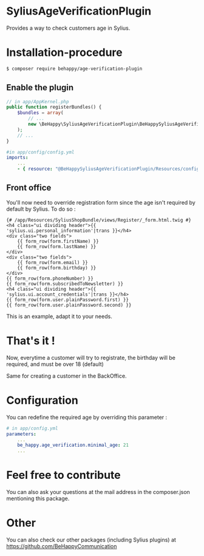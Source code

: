 # SyliusAgeVerificationPlugin
Provides a way to check customers age in Sylius.

# Installation-procedure
```bash
$ composer require behappy/age-verification-plugin
```

## Enable the plugin

```php
// in app/AppKernel.php
public function registerBundles() {
	$bundles = array(
		// ...
		new \BeHappy\SyliusAgeVerificationPlugin\BeHappySyliusAgeVerificationPlugin(),
	);
	// ...
}
```

```yml
#in app/config/config.yml
imports:
    ...
    - { resource: "@BeHappySyliusAgeVerificationPlugin/Resources/config/app/config.yml" }
```

## Front office
You'll now need to override registration form since the age isn't required by default by Sylius. To do so :

```twig
{# /app/Resources/SyliusShopBundle/views/Register/_form.html.twig #}
<h4 class="ui dividing header">{{ 'sylius.ui.personal_information'|trans }}</h4>
<div class="two fields">
    {{ form_row(form.firstName) }}
    {{ form_row(form.lastName) }}
</div>
<div class="two fields">
    {{ form_row(form.email) }}
    {{ form_row(form.birthday) }}
</div>
{{ form_row(form.phoneNumber) }}
{{ form_row(form.subscribedToNewsletter) }}
<h4 class="ui dividing header">{{ 'sylius.ui.account_credentials'|trans }}</h4>
{{ form_row(form.user.plainPassword.first) }}
{{ form_row(form.user.plainPassword.second) }}
```

This is an example, adapt it to your needs.

# That's it !
Now, everytime a customer will try to registrate, the birthday will be required, and must be over 18 (default)

Same for creating a customer in the BackOffice.

# Configuration
You can redefine the required age by overriding this parameter :

```yml
# in app/config.yml
parameters:
    ...
    be_happy.age_verification.minimal_age: 21
    ...
```

# Feel free to contribute
You can also ask your questions at the mail address in the composer.json mentioning this package.

# Other
You can also check our other packages (including Sylius plugins) at https://github.com/BeHappyCommunication
